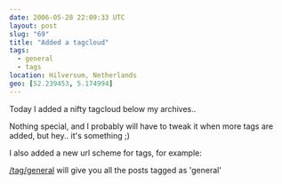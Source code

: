 ```yaml
---
date: 2006-05-28 22:09:33 UTC
layout: post
slug: "69"
title: "Added a tagcloud"
tags:
  - general
  - tags
location: Hilversum, Netherlands
geo: [52.239453, 5.174994]
---
```

Today I added a nifty tagcloud below my archives..

Nothing special, and I probably will have to tweak it when more tags are
added, but hey.. it's something ;)

I also added a new url scheme for tags, for example:

<a href="/tag/general" class="dead-link">/tag/general</a> will give you all the posts tagged as 'general'
